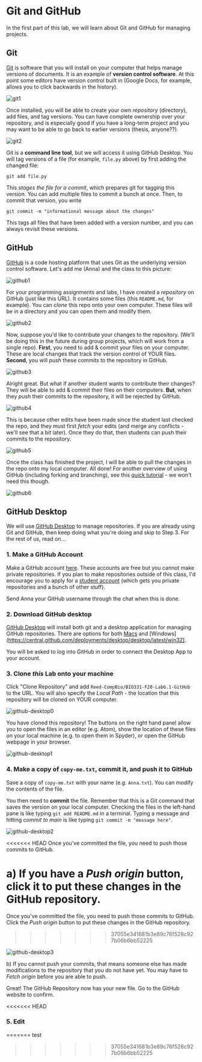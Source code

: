 # Git and GitHub

In the first part of this lab, we will learn about Git and GitHub for managing projects.

## Git

[Git](https://git-scm.com/) is software that you will install on your computer that helps manage versions of documents.  It is an example of **version control software**.  At this point some editors have version control built in (Google Docs, for example, allows you to click backwards in the history).

![git1](figs/git1.jpg)

Once installed, you will be able to create your own _repository_ (directory), add files, and tag versions.  You can have complete ownership over your repository, and is especially good if you have a long-term project and you may want to be able to go back to earlier versions (thesis, anyone??).  

![git2](figs/git2.jpg)

Git is a **command line tool**, but we will access it using GitHub Desktop.  You will tag versions of a file (for example, `file.py` above) by first adding the changed file:

```
git add file.py
```

This _stages the file for a commit_, which prepares git for tagging this version.  You can add multiple files to commit a bunch at once. Then, to commit that version, you write

```
git commit -m "informational message about the changes"
```

This tags all files that have been added with a version number, and you can always revisit these versions.

## GitHub

[GitHub](https://github.com/) is a code hosting platform that uses Git as the underlying version control software.  Let's add me (Anna) and the class to this picture:

![github1](figs/github1.jpg)

For your programming assignments and labs, I have created a _repository_ on GitHub (just like this URL).  It contains some files (this `README.md`, for example).  You can _clone_ this repo onto your own computer.  These files will be in a directory and you can open them and modify them.

![github2](figs/github2.jpg)

Now, suppose you'd like to contribute your changes to the repository.  (We'll be doing this in the future during group projects, which will work from a single repo).  **First**, you need to add & commit your files on your computer.  These are local changes that track the version control of YOUR files. **Second**, you will _push_ these commits to the repository in GitHub.  

![github3](figs/github3.jpg)

Alright great. But what if another student wants to contribute their changes?  They will be able to add & commit their files on their computers.  **But**, when they _push_ their commits to the repository, it will be rejected by GitHub.  

![github4](figs/github4.jpg)

This is because other edits have been made since the student last checked the repo, and they must first _fetch_ your edits (and merge any conflicts - we'll see that a bit later).  Once they do that, then students can push their commits to the repository.  

![github5](figs/github5.jpg)

Once the class has finished the project, I will be able to pull the changes in the repo onto my local computer. All done!  For another overview of using GitHub (including forking and branching), see this [quick tutorial](https://guides.github.com/activities/hello-world/) - we won't need this though.

![github6](figs/github6.jpg)

## GitHub Desktop

We will use [GitHub Desktop](https://desktop.github.com/) to manage repositories.  If you are already using Git and GitHub, then keep doing what you're doing and skip to Step 3.  For the rest of us, read on...

### 1. Make a GitHub Account

Make a GitHub account [here](https://github.com/join?ref_cta=Sign+up). These accounts are free but you cannot make private repositories.  If you plan to make repositories outside of this class, I'd encourage you to apply for a [student account](https://education.github.com/discount_requests/student_application) (which gets you private repositories and a bunch of other stuff).

Send Anna your GitHub username through the chat when this is done.

### 2. Download GitHub desktop

[GitHub Desktop](https://desktop.github.com/) will install both git and a desktop application for managing GitHub repositories.  There are options for both [Macs](https://central.github.com/deployments/desktop/desktop/latest/darwin) and [Windows](https://central.github.com/deployments/desktop/desktop/latest/win32].

You will be asked to log into GitHub in order to connect the Desktop App to your account.

### 3. Clone _this_ Lab onto your machine

Click "Clone Repository" and add `Reed-CompBio/BIO331-F20-Lab6.1-GitHub` to the URL.  You will also specify the _Local Path_ - the location that this repository will be cloned on YOUR computer.  

![github-desktop0](figs/github-desktop0.png)

You have cloned this repository!  The buttons on the right hand panel allow you to open the files in an editor (e.g. Atom), show the location of these files on your local machine (e.g. to open them in Spyder), or open the GitHub webpage in your browser.

![github-desktop1](figs/github-desktop1.png)

### 4. Make a copy of `copy-me.txt`, commit it, and push it to GitHub

Save a copy of `copy-me.txt` with your name (e.g. `Anna.txt`).  You can modify the contents of the file.

You then need to **commit** the file. Remember that this is a Git command that saves the version on your local computer.  Checking the files in the left-hand pane is like typing `git add README.md` in a terminal.  Typing a message and hitting _commit to main_ is like typing `git commit -m "message here"`.

![github-desktop2](figs/github-desktop2.png)

<<<<<<< HEAD
Once you've committed the file, you need to push those commits to GitHub.

a) If you have a _Push origin_ button, click it to put these changes in the GitHub repository.
=======
Once you've committed the file, you need to push those commits to GitHub. Click the _Push origin_ button to put these changes in the GitHub repository.
>>>>>>> 37055e341681b3e89c76f528c927b06b6bb52225

![github-desktop3](figs/github-desktop3.png)

b) If you cannot push your commits, that means someone else has made modifications to the repository that you do not have yet.  You may have to _Fetch origin_ before you are able to push.  

Great! The GitHub Repository now has your new file. Go to the GitHub website to confirm.

<<<<<<< HEAD
### 5. Edit
=======
test
>>>>>>> 37055e341681b3e89c76f528c927b06b6bb52225
